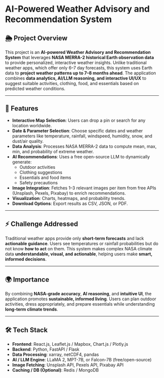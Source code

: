 # AI-Powered Weather Advisory and Recommendation System

## 🌦 Project Overview
This project is an **AI-powered Weather Advisory and Recommendation System** that leverages **NASA MERRA-2 historical Earth observation data** to provide personalized, interactive weather insights. Unlike traditional weather apps, which offer only 6–7 day forecasts, this system uses Earth data to **project weather patterns up to 7–8 months ahead**. The application combines **data analytics, AI/LLM reasoning, and interactive UI/UX** to suggest suitable activities, clothing, food, and essentials based on predicted weather conditions.

---

## 🚀 Features

- **Interactive Map Selection**: Users can drop a pin or search for any location worldwide.
- **Date & Parameter Selection**: Choose specific dates and weather parameters like temperature, rainfall, windspeed, humidity, snow, and dust/air quality.
- **Data Analysis**: Processes NASA MERRA-2 data to compute mean, max, min, and probability of extreme weather.
- **AI Recommendations**: Uses a free open-source LLM to dynamically generate:
  - Outdoor activities
  - Clothing suggestions
  - Essentials and food items
  - Safety precautions
- **Image Integration**: Fetches 1–3 relevant images per item from free APIs (Unsplash, Pexels, Pixabay) to enrich recommendations.
- **Visualization**: Charts, heatmaps, and probability trends.
- **Download Options**: Export results as CSV, JSON, or PDF.

---

## ⚡ Challenge Addressed
Traditional weather apps provide only **short-term forecasts** and lack **actionable guidance**. Users see temperatures or rainfall probabilities but do not know **how to act** on them. This system makes complex NASA climate data **understandable, visual, and actionable**, helping users make **smart, informed decisions**.

---

## 🌍 Importance
By combining **NASA-grade accuracy**, **AI reasoning**, and **intuitive UI**, the application promotes **sustainable, informed living**. Users can plan outdoor activities, dress appropriately, and prepare essentials while understanding **long-term climate trends**.

---

## 🛠 Tech Stack

- **Frontend**: React.js, Leaflet.js / Mapbox, Chart.js / Plotly.js
- **Backend**: Python, FastAPI / Flask
- **Data Processing**: xarray, netCDF4, pandas
- **AI / LLM Engine**: LLaMA 2, MPT-7B, or Falcon-7B (free/open-source)
- **Image Fetching**: Unsplash API, Pexels API, Pixabay API
- **Caching / DB (Optional)**: Redis / MongoDB

